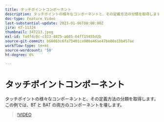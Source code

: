 ```yaml
---
title: タッチポイントコンポーネント
description: タッチポイントの様々なコンポーネントと、その定義方法の分類を取得します。 この例では、BT と BAT の両方のコンポーネントを壊します。
doc-type: Feature Video
last-substantial-update: 2023-01-06T00:00:00Z
jira: KT-11324
thumbnail: 347213.jpeg
exl-id: fa4fdc0c-c313-4875-a605-04ff15455d2b
source-git-commit: b60003c6fa73401ca980a46ae47be00a1bb457ae
workflow-type: tm+mt
source-wordcount: '50'
ht-degree: 0%

---
```


# タッチポイントコンポーネント

タッチポイントの様々なコンポーネントと、その定義方法の分類を取得します。 この例では、BT と BAT の両方のコンポーネントを壊します。

>[!VIDEO](https://video.tv.adobe.com/v/347213/?quality=12&learn=on)
